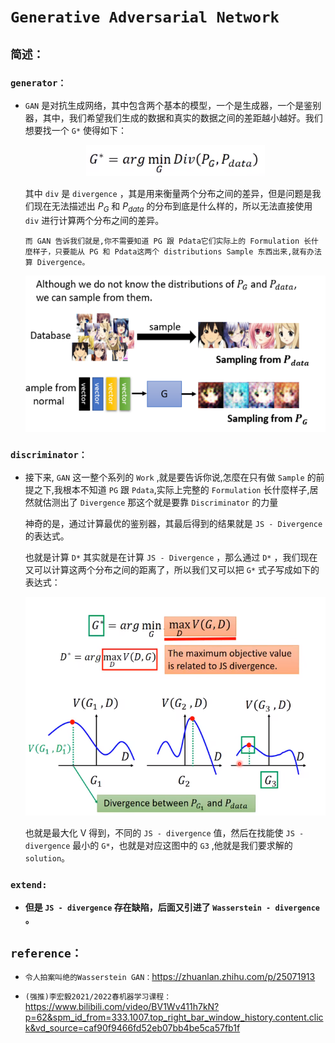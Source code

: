 # `Generative Adversarial Network`


## `简述：`


### `generator：`

* `GAN` 是对抗生成网络，其中包含两个基本的模型，一个是生成器，一个是鉴别器，其中，我们希望我们生成的数据和真实的数据之间的差距越小越好。我们想要找一个 `G*` 使得如下：

    <div align=center><img  height="50" src="./static/min-g.jpg"/></div>

    其中 `div` 是 `divergence` ，其是用来衡量两个分布之间的差异，但是问题是我们现在无法描述出 $P_G$ 和 $P_{data}$ 的分布到底是什么样的，所以无法直接使用 `div` 进行计算两个分布之间的差异。
    
    `而 GAN 告诉我们就是,你不需要知道 PG 跟 Pdata它们实际上的 Formulation 长什麼样子，只要能从 PG 和 Pdata这两个 distributions Sample 东西出来,就有办法算 Divergence。`

    <div align=center><img  height="250" src="./static/sample.png"/></div>

### `discriminator：`


* 接下来, `GAN` 这一整个系列的 `Work` ,就是要告诉你说,怎麼在只有做 `Sample` 的前提之下,我根本不知道 `PG` 跟 `Pdata`,实际上完整的 `Formulation` 长什麼样子,居然就估测出了 `Divergence` 那这个就是要靠 `Discriminator` 的力量

    神奇的是，通过计算最优的鉴别器，其最后得到的结果就是 `JS - Divergence`  的表达式。
 
    也就是计算 `D*` 其实就是在计算 `JS - Divergence` ，那么通过 `D*` ，我们现在又可以计算这两个分布之间的距离了，所以我们又可以把 `G*` 式子写成如下的表达式：

    <div align=center><img  height="350" src="./static/d-g.jpg"/></div>

    也就是最大化 V 得到，不同的 `JS - divergence` 值，然后在找能使 `JS - divergence` 最小的 `G*`，也就是对应这图中的 `G3` ,他就是我们要求解的 `solution`。

### `extend:`

* **但是 `JS - divergence` 存在缺陷，后面又引进了 `Wasserstein - divergence` 。**


## `reference：`


* `令人拍案叫绝的Wasserstein GAN：`https://zhuanlan.zhihu.com/p/25071913

* `(强推)李宏毅2021/2022春机器学习课程：`https://www.bilibili.com/video/BV1Wv411h7kN?p=62&spm_id_from=333.1007.top_right_bar_window_history.content.click&vd_source=caf90f9466fd52eb07bb4be5ca57fb1f

